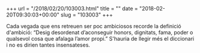 +++
url = "/2018/02/20/103003.html"
title = ""
date = "2018-02-20T09:30:03+00:00"
slug = "103003"
+++

Cada vegada que ens retreuen ser poc ambiciosos recorde la definició d'ambició: “Desig desordenat d’aconseguir honors, dignitats, fama, poder o qualsevol cosa que afalaga l’amor propi.” S'hauria de llegir més el diccionari i no es dirien tantes insensateses.

